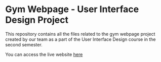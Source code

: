 # Gym Webpage - User Interface Design Project
This repository contains all the files related to the gym webpage project created by our team as a part of the User Interface Design course in the second semester.

You can access the live website [here](https://fhcentreuid.netlify.app/)
